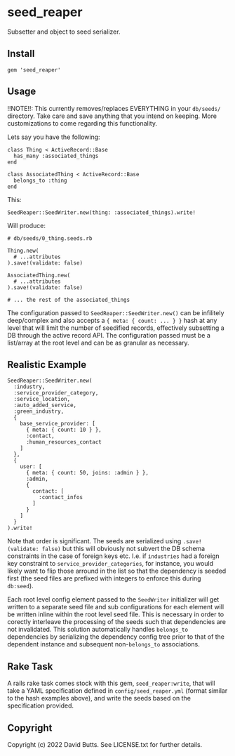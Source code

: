 # seed_reaper

Subsetter and object to seed serializer.

## Install

`gem 'seed_reaper'`

## Usage

!!NOTE!!: This currently removes/replaces EVERYTHING in your `db/seeds/` directory. Take care and save anything that you intend on keeping. More customizations to come regarding this functionality.

Lets say you have the following:

```
class Thing < ActiveRecord::Base
  has_many :associated_things
end

class AssociatedThing < ActiveRecord::Base
  belongs_to :thing
end
```

This:

`SeedReaper::SeedWriter.new(thing: :associated_things).write!`

Will produce:

```
# db/seeds/0_thing.seeds.rb

Thing.new(
  # ...attributes
).save!(validate: false)

AssociatedThing.new(
  # ...attributes
).save!(validate: false)

# ... the rest of the associated_things
```

The configuration passed to `SeedReaper::SeedWriter.new()` can be infilitely deep/complex and also accepts a `{ meta: { count: ... } }` hash at any level that will limit the number of seedified records, effectively subsetting a DB through the active record API. The configuration passed must be a list/array at the root level and can be as granular as necessary.

## Realistic Example

```
SeedReaper::SeedWriter.new(
  :industry,
  :service_provider_category,
  :service_location,
  :auto_added_service,
  :green_industry,
  {
    base_service_provider: [
      { meta: { count: 10 } },
      :contact,
      :human_resources_contact
    ]
  },
  {
    user: [
      { meta: { count: 50, joins: :admin } },
      :admin,
      {
        contact: [
          :contact_infos
        ]
      }
    ]
  }
).write!
```

Note that order is significant. The seeds are serialized using `.save!(validate: false)` but this will obviously not subvert the DB schema constraints in the case of foreign keys etc. I.e. if `industries` had a foreign key constraint to `service_provider_categories`, for instance, you would likely want to flip those arround in the list so that the dependency is seeded first (the seed files are prefixed with integers to enforce this during `db:seed`).

Each root level config element passed to the `SeedWriter` initializer will get written to a separate seed file and sub configurations for each element will be written inline within the root level seed file. This is necessary in order to corectly interleave the processing of the seeds such that dependencies are not invalidated. This solution automatically handles `belongs_to` dependencies by serializing the dependency config tree prior to that of the dependent instance and subsequent non-`belongs_to` associations.

## Rake Task

A rails rake task comes stock with this gem, `seed_reaper:write`, that will take a YAML specification defined in `config/seed_reaper.yml` (format similar to the hash examples above), and write the seeds based on the specification provided. 

## Copyright

Copyright (c) 2022 David Butts. See LICENSE.txt for
further details.
